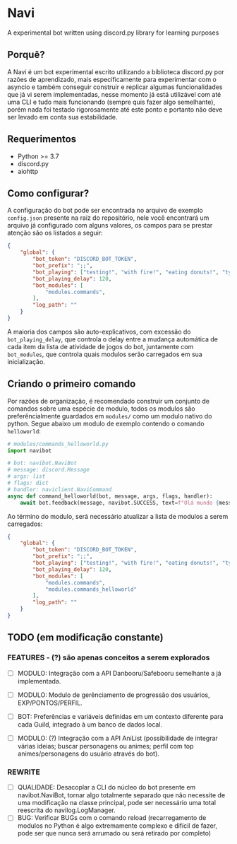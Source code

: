 # Navi
A experimental bot written using discord.py library for learning purposes

## Porquê?

A Navi é um bot experimental escrito utilizando a biblioteca discord.py por razões de aprendizado, mais específicamente para experimentar com o asyncio e também conseguir construir e replicar algumas funcionalidades que já vi serem implementadas, nesse momento já está utilizável com até uma CLI e tudo mais funcionando (sempre quis fazer algo semelhante), porém nada foi testado rigorosamente até este ponto e portanto não deve ser levado em conta sua estabilidade.

## Requerimentos

* Python >= 3.7
* discord.py
* aiohttp

## Como configurar?

A configuração do bot pode ser encontrada no arquivo de exemplo `config.json` presente na raiz do repositório, nele você encontrará um arquivo já configurado com alguns valores, os campos para se prestar atenção são os listados a seguir:

```json
{
    "global": {
		"bot_token": "DISCORD_BOT_TOKEN",
		"bot_prefix": ";;",
		"bot_playing": ["testing!", "with fire!", "eating donuts!", "typing ;;"],
		"bot_playing_delay": 120,
		"bot_modules": [
			"modules.commands", 
		],
		"log_path": ""
	}
}
```

A maioria dos campos são auto-explicativos, com excessão do `bot_playing_delay`, que controla o delay entre a mudança automática de cada item da lista de atividade de jogos do bot, juntamente com `bot_modules`, que controla quais modulos serão carregados em sua inicialização.

## Criando o primeiro comando

Por razões de organização, é recomendado construir um conjunto de comandos sobre uma espécie de modulo, todos os modulos são preferêncialmente guardados em `modules/` como um modulo nativo do python. Segue abaixo um modulo de exemplo contendo o comando `helloworld`:

```py
# modules/commands_helloworld.py
import navibot

# bot: navibot.NaviBot
# message: discord.Message
# args: list
# flags: dict
# handler: naviclient.NaviCommand
async def command_helloworld(bot, message, args, flags, handler):
    await bot.feedback(message, navibot.SUCCESS, text=f"Olá mundo {message.author.name}!")

```

Ao término do modulo, será necessário atualizar a lista de modulos a serem carregados:

```json
{
    "global": {
		"bot_token": "DISCORD_BOT_TOKEN",
		"bot_prefix": ";;",
		"bot_playing": ["testing!", "with fire!", "eating donuts!", "typing ;;"],
		"bot_playing_delay": 120,
		"bot_modules": [
			"modules.commands", 
			"modules.commands_helloworld"
		],
		"log_path": ""
	}
}
```

## TODO (em modificação constante)

### FEATURES - (?) são apenas conceitos a serem explorados

- [ ] MODULO: Integração com a API Danbooru/Safebooru semelhante a já implementada.
- [ ] MODULO: Modulo de gerênciamento de progressão dos usuários, EXP/PONTOS/PERFIL.
- [ ] BOT: Preferências e variáveis definidas em um contexto diferente para cada Guild, integrado à um banco de dados local.

- [ ] MODULO: (?) Integração com a API AniList (possibilidade de integrar várias ideias; buscar personagens ou animes; perfil com top animes/personagens do usuário através do bot).

### REWRITE

- [ ] QUALIDADE: Desacoplar a CLI do núcleo do bot presente em navibot.NaviBot, tornar algo totalmente separado que não necessite de uma modificação na classe principal, pode ser necessário uma total reescrita do navilog.LogManager.
- [ ] BUG: Verificar BUGs com o comando reload (recarregamento de modulos no Python é algo extremamente complexo e difícil de fazer, pode ser que nunca será arrumado ou será retirado por completo)